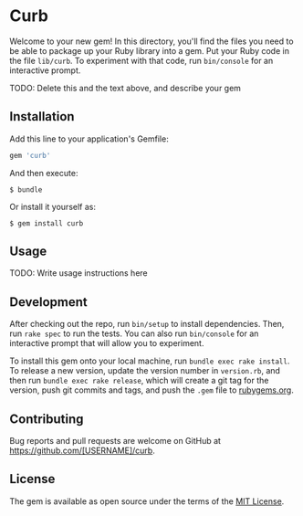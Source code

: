# Curb

Welcome to your new gem! In this directory, you'll find the files you need to be able to package up your Ruby library into a gem. Put your Ruby code in the file `lib/curb`. To experiment with that code, run `bin/console` for an interactive prompt.

TODO: Delete this and the text above, and describe your gem

## Installation

Add this line to your application's Gemfile:

```ruby
gem 'curb'
```

And then execute:

    $ bundle

Or install it yourself as:

    $ gem install curb

## Usage

TODO: Write usage instructions here

## Development

After checking out the repo, run `bin/setup` to install dependencies. Then, run `rake spec` to run the tests. You can also run `bin/console` for an interactive prompt that will allow you to experiment.

To install this gem onto your local machine, run `bundle exec rake install`. To release a new version, update the version number in `version.rb`, and then run `bundle exec rake release`, which will create a git tag for the version, push git commits and tags, and push the `.gem` file to [rubygems.org](https://rubygems.org).

## Contributing

Bug reports and pull requests are welcome on GitHub at https://github.com/[USERNAME]/curb.


## License

The gem is available as open source under the terms of the [MIT License](http://opensource.org/licenses/MIT).

